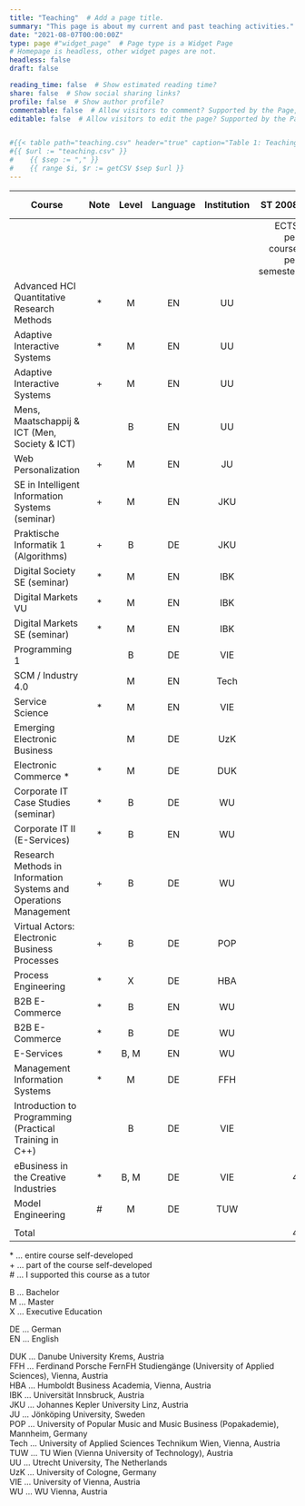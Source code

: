 ```yaml
---
title: "Teaching"  # Add a page title.
summary: "This page is about my current and past teaching activities."  # Add a page description.
date: "2021-08-07T00:00:00Z" 
type: page #"widget_page"  # Page type is a Widget Page
# Homepage is headless, other widget pages are not.
headless: false
draft: false

reading_time: false  # Show estimated reading time?
share: false  # Show social sharing links?
profile: false  # Show author profile?
commentable: false  # Allow visitors to comment? Supported by the Page, Post, and Docs content types.
editable: false  # Allow visitors to edit the page? Supported by the Page, Post, and Docs content types.


#{{< table path="teaching.csv" header="true" caption="Table 1: Teaching" >}}
#{{ $url := "teaching.csv" }}
#    {{ $sep := "," }}
#    {{ range $i, $r := getCSV $sep $url }}
---
```



| Course                                                            | Note | Level | Language | Institution |                      ST 2008 | WT 2008/09 | ST 2009 | WT 2009/10 | ST 2010 | WT 2010/11 | ST 2011 | WT 2011/12 | SS 2012 | WT 2012/13 | ST 2013 | WT 2013/14 | ST 2014 | WT 2014/15 | ST 2015 | WT 2015/16 | ST 2016 | WT 2016/17 | WT 2017/18 | ST 2018 | ST 2019 | WT 2019/20 | ST 2020 | WT 2020/21 | SS 2001 | WT 2021/22 | ST 2022 | WT 2022/23 |            |
|-------------------------------------------------------------------|:----:|:-----:|:--------:|:-----------:|-----------------------------:|-----------:|--------:|-----------:|--------:|-----------:|--------:|-----------:|--------:|-----------:|--------:|-----------:|--------:|-----------:|--------:|-----------:|--------:|-----------:|-----------:|--------:|--------:|-----------:|--------:|-----------:|--------:|-----------:|--------:|-----------:|-----------:|
|                                                                   |      |       |          |             | ECTS per course per semester |            |         |            |         |            |         |            |         |            |         |            |         |            |         |            |         |            |            |         |         |            |         |            |         |            |         |            | Total ECTS |
| Advanced HCI Quantitative Research Methods                        |   *  |   M   |    EN    |      UU     |                              |            |         |            |         |            |         |            |         |            |         |            |         |            |         |            |         |            |            |         |         |            |         |            |     7.5 |            |     7.5 |            |         15 |
| Adaptive Interactive Systems                                      |   *  |   M   |    EN    |      UU     |                              |            |         |            |         |            |         |            |         |            |         |            |         |            |         |            |         |            |            |         |         |            |         |            |         |        7.5 |         |        7.5 |         15 |
| Adaptive Interactive Systems                                      |   +  |   M   |    EN    |      UU     |                              |            |         |            |         |            |         |            |         |            |         |            |         |            |         |            |         |            |            |         |         |            |         |        7.5 |         |            |         |            |        7.5 |
| Mens, Maatschappij & ICT (Men, Society & ICT)                     |      |   B   |    EN    |      UU     |                              |            |         |            |         |            |         |            |         |            |         |            |         |            |         |            |         |            |            |         |         |            |         |        7.5 |         |            |         |            |        7.5 |
| Web Personalization                                               |   +  |   M   |    EN    |      JU     |                              |            |         |            |         |            |         |            |         |            |         |            |         |            |         |            |         |            |            |         |         |            |     7.5 |            |     7.5 |        7.5 |         |        7.5 |         30 |
| SE in Intelligent Information Systems (seminar)                   |   +  |   M   |    EN    |     JKU     |                              |            |         |            |         |            |         |            |         |            |         |            |         |            |         |            |         |            |            |         |         |            |       3 |            |         |            |         |            |          3 |
| Praktische Informatik 1 (Algorithms)                              |   +  |   B   |    DE    |     JKU     |                              |            |         |            |         |            |         |            |         |            |         |            |         |            |         |            |         |            |            |         |         |            |    1.25 |            |         |            |         |            |       1.25 |
| Digital Society SE (seminar)                                      |   *  |   M   |    EN    |     IBK     |                              |            |         |            |         |            |         |            |         |            |         |            |         |            |         |            |         |            |            |         |         |          5 |         |            |         |            |         |            |          5 |
| Digital Markets VU                                                |   *  |   M   |    EN    |     IBK     |                              |            |         |            |         |            |         |            |         |            |         |            |         |            |         |            |         |            |            |         |       5 |            |         |            |         |            |         |            |          5 |
| Digital Markets SE (seminar)                                      |   *  |   M   |    EN    |     IBK     |                              |            |         |            |         |            |         |            |         |            |         |            |         |            |         |            |         |            |            |         |       5 |            |         |            |         |            |         |            |          5 |
| Programming 1                                                     |      |   B   |    DE    |     VIE     |                              |            |         |            |         |            |         |            |         |            |         |            |         |            |         |            |         |          6 |            |         |         |            |         |            |         |            |         |            |          6 |
| SCM / Industry 4.0                                                |      |   M   |    EN    |     Tech    |                              |            |         |            |         |            |         |            |         |            |         |            |         |            |         |            |         |          5 |            |         |         |            |         |            |         |            |         |            |          5 |
| Service Science                                                   |   *  |   M   |    EN    |     VIE     |                              |            |         |            |         |            |         |            |         |            |         |            |         |            |         |            |         |          4 |          4 |         |         |            |         |            |         |            |         |            |          8 |
| Emerging Electronic Business                                      |      |   M   |    DE    |     UzK     |                              |            |         |            |         |            |         |            |         |            |         |            |         |            |         |            |       6 |            |            |         |         |            |         |            |         |            |         |            |          6 |
| Electronic Commerce *                                             |   *  |   M   |    DE    |     DUK     |                              |            |         |            |         |            |         |            |         |            |         |            |         |            |         |        2.5 |         |        2.5 |            |         |         |            |         |            |         |            |         |            |          5 |
| Corporate IT Case Studies (seminar)                               |   *  |   B   |    DE    |      WU     |                              |            |         |            |         |            |         |            |         |            |         |          4 |       4 |          4 |         |            |         |            |            |         |         |            |         |            |         |            |         |            |         12 |
| Corporate IT II (E-Services)                                      |   *  |   B   |    EN    |      WU     |                              |            |         |            |         |            |         |            |         |            |         |          4 |       4 |            |         |            |         |            |            |         |         |            |         |            |         |            |         |            |          8 |
| Research Methods in Information Systems and Operations Management |   +  |   B   |    DE    |      WU     |                              |            |         |            |         |            |         |            |         |            |         |            |       3 |          3 |       3 |          3 |         |            |            |         |         |            |         |            |         |            |         |            |         12 |
| Virtual Actors: Electronic Business Processes                     |   +  |   B   |    DE    |     POP     |                              |            |         |            |         |            |         |            |       1 |            |       1 |            |       1 |            |         |            |         |            |            |         |         |            |         |            |         |            |         |            |          3 |
| Process Engineering                                               |   *  |   X   |    DE    |     HBA     |                              |            |         |            |         |            |         |          4 |         |            |         |            |         |            |         |            |         |            |            |         |         |            |         |            |         |            |         |            |          4 |
| B2B E-Commerce                                                    |   *  |   B   |    EN    |      WU     |                              |            |         |            |         |            |         |            |       4 |          4 |       4 |            |         |            |         |            |         |            |            |         |         |            |         |            |         |            |         |            |         12 |
| B2B E-Commerce                                                    |   *  |   B   |    DE    |      WU     |                              |            |         |            |       4 |          4 |       4 |          4 |         |            |         |            |         |            |         |            |         |            |            |         |         |            |         |            |         |            |         |            |         16 |
| E-Services                                                        |   *  |  B, M |    EN    |      WU     |                              |            |         |            |       4 |          4 |       4 |          4 |       4 |          4 |       4 |            |         |            |         |            |         |            |            |         |         |            |         |            |         |            |         |            |         28 |
| Management Information Systems                                    |   *  |   M   |    DE    |     FFH     |                              |            |         |          4 |         |          4 |         |          4 |         |          4 |         |            |         |          3 |         |            |         |            |            |         |         |            |         |            |         |            |         |            |         19 |
| Introduction to Programming (Practical Training in C++)           |      |   B   |    DE    |     VIE     |                              |          6 |         |          6 |         |            |         |            |         |            |         |            |         |            |         |            |         |            |            |         |         |            |         |            |         |            |         |            |         12 |
| eBusiness in the Creative Industries                              |   *  |  B, M |    DE    |     VIE     |                            4 |          4 |       4 |          4 |       4 |          4 |       4 |          4 |         |          4 |         |          4 |         |          4 |         |          4 |         |          4 |            |       4 |         |            |         |            |         |            |         |            |         52 |
| Model Engineering                                                 |   #  |   M   |    DE    |     TUW     |                              |          3 |         |            |         |            |         |            |         |            |         |            |         |            |         |            |         |            |            |         |         |            |         |            |         |            |         |            |          3 |
|                                                                   |      |       |          |             |                              |            |         |            |         |            |         |            |         |            |         |            |         |            |         |            |         |            |            |         |         |            |         |            |         |            |         |            |            |
| Total                                                             |      |       |          |             |                            4 |         13 |       4 |         14 |      12 |         16 |      12 |         20 |       9 |         16 |      12 |         15 |      12 |         14 |       0 |        6.5 |       6 |       21.5 |          4 |       4 |      10 |          5 |   11.75 |         15 |      15 |         15 |     7.5 |         15 |     309.25 |



\*	…	entire course self-developed
<br>
\+	…	part of the course self-developed
<br>
\#	…	I supported this course as a tutor

B	…	Bachelor
<br>
M	…	Master
<br>
X	…	Executive Education

DE	…	German
<br>
EN	…	English


DUK	…	Danube University Krems, Austria
<br>
FFH	…	Ferdinand Porsche FernFH Studiengänge (University of Applied Sciences), Vienna, Austria
<br>
HBA	…	Humboldt Business Academia, Vienna, Austria	
<br>
IBK	…	Universität Innsbruck, Austria
<br>
JKU	…	Johannes Kepler University Linz, Austria
<br>
JU	…	Jönköping University, Sweden
<br>
POP	…	University of Popular Music and Music Business (Popakademie), Mannheim, Germany
<br>
Tech	…	University of Applied Sciences Technikum Wien, Vienna, Austria
<br>
TUW	…	TU Wien (Vienna University of Technology), Austria
<br>
UU	…	Utrecht University, The Netherlands
<br>
UzK	…	University of Cologne, Germany
<br>
VIE	…	University of Vienna, Austria
<br>
WU	…	WU Vienna, Austria
